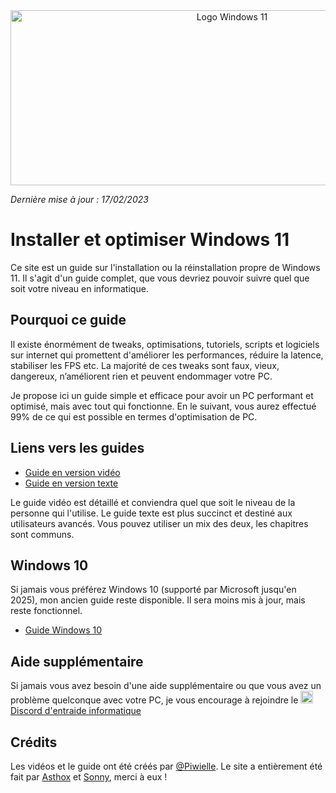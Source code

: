 <center> <img src="https://i.imgur.com/lVuDunL.png" height="280" width="693" id="img-header" alt="Logo Windows 11"> </center>

*Dernière mise à jour : 17/02/2023*
# Installer et optimiser Windows 11

Ce site est un guide sur l'installation ou la réinstallation propre de Windows 11. Il s'agit d'un guide complet, que vous devriez pouvoir suivre quel que soit votre niveau en informatique.

## Pourquoi ce guide
Il existe énormément de tweaks, optimisations, tutoriels, scripts et logiciels sur internet qui promettent d'améliorer les performances, réduire la latence, stabiliser les FPS etc. La majorité de ces tweaks sont faux, vieux, dangereux, n’améliorent rien et peuvent endommager votre PC. 

Je propose ici un guide simple et efficace pour avoir un PC performant et optimisé, mais avec tout qui fonctionne. En le suivant, vous aurez effectué 99% de ce qui est possible en termes d'optimisation de PC.

## Liens vers les guides

- [Guide en version vidéo](https://installerwindows.fr/videos)
- [Guide en version texte](https://installerwindows.fr/texte)

Le guide vidéo est détaillé et conviendra quel que soit le niveau de la personne qui l'utilise.
Le guide texte est plus succinct et destiné aux utilisateurs avancés. Vous pouvez utiliser un mix des deux, les chapitres sont communs.

## Windows 10
Si jamais vous préférez Windows 10 (supporté par Microsoft jusqu'en 2025), mon ancien guide reste disponible. Il sera moins mis à jour, mais reste fonctionnel.

- [Guide Windows 10](https://github.com/Piwielle/windows_10/blob/master/README.md)

## Aide supplémentaire
Si jamais vous avez besoin d'une aide supplémentaire ou que vous avez un problème quelconque avec votre PC, je vous encourage à rejoindre le [<img src="https://i.imgur.com/b8g1o9k.png" width="20" height="20" alt="Logo discord" class="img-logo-discord"> Discord d'entraide informatique](https://discord.gg/informatique )

## Crédits
Les vidéos et le guide ont été créés par [@Piwielle](https://twitter.com/piwielle).
Le site a entièrement été fait par [Asthox](https://github.com/Asthox) et [Sonny](https://github.com/Sonny93), merci à eux !
